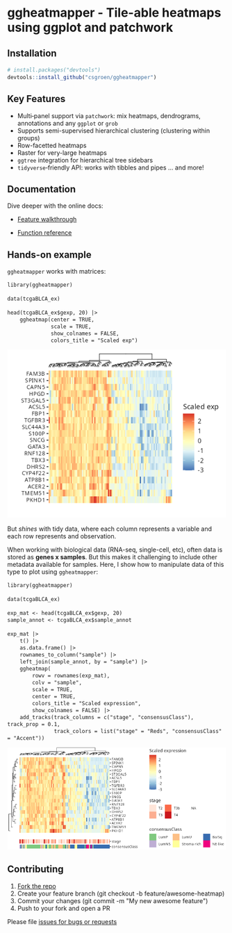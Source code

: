 # ggheatmapper - Tile-able heatmaps using ggplot and patchwork

## Installation

```r
# install.packages("devtools")
devtools::install_github("csgroen/ggheatmapper")
```

## Key Features

- Multi‑panel support via `patchwork`: mix heatmaps, dendrograms, annotations and any `ggplot` or `grob`
- Supports semi-supervised hierarchical clustering (clustering within groups)
- Row-facetted heatmaps
- Raster for very-large heatmaps
- `ggtree` integration for hierarchical tree sidebars
- `tidyverse`‑friendly API: works with tibbles and pipes
... and more!

## Documentation

Dive deeper with the online docs:

- [Feature walkthrough](https://csgroen.github.io/ggheatmapper/articles/ggheatmapper.html)
    
- [Function reference](https://csgroen.github.io/ggheatmapper/reference/index.html)

## Hands-on example

`ggheatmapper` works with matrices:

```
library(ggheatmapper)

data(tcgaBLCA_ex)

head(tcgaBLCA_ex$gexp, 20) |>
    ggheatmap(center = TRUE, 
              scale = TRUE,
              show_colnames = FALSE,
              colors_title = "Scaled exp")
```
![](docs/simple_hm.png)

But *shines* with tidy data, where each column represents a variable and each row
represents and observation. 

When working with biological data (RNA-seq, single-cell, etc), often data is
stored as **genes x samples**. But this makes it challenging to include other
metadata available for samples. Here, I show how to manipulate data of this type
to plot using `ggheatmapper`:

```
library(ggheatmapper)

data(tcgaBLCA_ex)

exp_mat <- head(tcgaBLCA_ex$gexp, 20)
sample_annot <- tcgaBLCA_ex$sample_annot

exp_mat |>
    t() |>
    as.data.frame() |>
    rownames_to_column("sample") |>
    left_join(sample_annot, by = "sample") |>
    ggheatmap(
        rowv = rownames(exp_mat),
        colv = "sample",
        scale = TRUE,
        center = TRUE,
        colors_title = "Scaled expression", 
        show_colnames = FALSE) |>
    add_tracks(track_columns = c("stage", "consensusClass"), track_prop = 0.1,
               track_colors = list("stage" = "Reds", "consensusClass" = "Accent"))
```

![](docs/hm_example.png)


## Contributing 

1. [Fork the repo](https://github.com/csgroen/ggheatmapper/fork)
2. Create your feature branch (git checkout -b feature/awesome-heatmap)
3. Commit your changes (git commit -m "My new awesome feature")
4. Push to your fork and open a PR

Please file [issues for bugs or requests](https://github.com/csgroen/ggheatmapper/issues/new)
